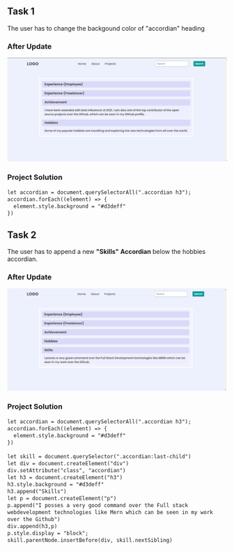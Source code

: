 ## **Task 1**

The user has to change the backgound color of "accordian" heading

### **After Update**
![Output Image](./output_images/task1Output.png)

### **Project Solution**
```
let accordian = document.querySelectorAll(".accordian h3");
accordian.forEach((element) => {
  element.style.background = "#d3deff"
})
```

## **Task 2**

The user has to append a new **"Skills"** **Accordian** below the hobbies accordian.

### **After Update**
![Output Image](./output_images/task2Output.png)

### **Project Solution**
```
let accordian = document.querySelectorAll(".accordian h3");
accordian.forEach((element) => {
  element.style.background = "#d3deff"
})

let skill = document.querySelector(".accordian:last-child")
let div = document.createElement("div")
div.setAttribute("class", "accordian")
let h3 = document.createElement("h3")
h3.style.background = "#d3deff"
h3.append("Skills")
let p = document.createElement("p")
p.append("I posses a very good command over the Full stack webdevelopment technologies like Mern which can be seen in my work over the Github")
div.append(h3,p)
p.style.display = "block";
skill.parentNode.insertBefore(div, skill.nextSibling)

```
